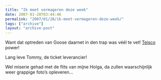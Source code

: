 ```yaml
---
title: "Ik moet vermageren deze week"
date: 2007-01-28T03:44:46
permalink: "2007/01/28/ik-moet-vermageren-deze-week/"
tags: ["archive"]
layout: "archive-post"
---
```

Want dat optreden van Goose daarnet in den trap was véél te vet! [Teisco](http://en.wikipedia.org/wiki/Teisco "http://en.wikipedia.org/wiki/Teisco") power!

Lang leve Tommy, de ticket leverancier!

Wel miserie gehad met de flits van mijne Holga, da zullen waarschijnlijk weer grappige foto’s opleveren…
